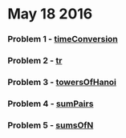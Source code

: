 # May 18 2016
### Problem 1 - [timeConversion](https://github.com/WomenWhoCodeNYC/Algorithms/blob/master/challenges/timeConversion/timeConversion.md)
### Problem 2 - [tr](https://github.com/WomenWhoCodeNYC/Algorithms/blob/master/challenges/tr/tr.md)
### Problem 3 - [towersOfHanoi](https://github.com/WomenWhoCodeNYC/Algorithms/blob/master/challenges/towersOfHanoi/towersOfHanoi.md)
### Problem 4 - [sumPairs](https://github.com/WomenWhoCodeNYC/Algorithms/blob/master/challenges/sumPairs/sumPairs.md)
### Problem 5 - [sumsOfN](https://github.com/WomenWhoCodeNYC/Algorithms/blob/master/challenges/sumsOfN/sumsOfN.md)
